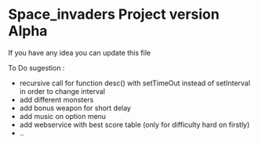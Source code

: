 # Space_invaders Project version Alpha

If you have any idea you can update this file

To Do sugestion :
  - recursive call for function desc() with setTimeOut instead of setInterval in order to change interval
  - add different monsters
  - add bonus weapon for short delay
  - add music on option menu
  - add webservice with best score table (only for difficulty hard on firstly)
  - ..
  
